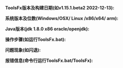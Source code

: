 **ToolsFx版本及构建日期(如v1.15.1.beta2 2022-12-13):**



**系统版本及位数(Windows/OSX/ Linux /x86/x64/ arm):**



**Java版本(jdk 1.8.0 x86 oracle/openjdk):**



**操作步骤(如运行ToolsFx.bat):**



**问题现象(如闪退):**



**报错信息(命令行运行ToolsFx.bat/ToolsFx):**

